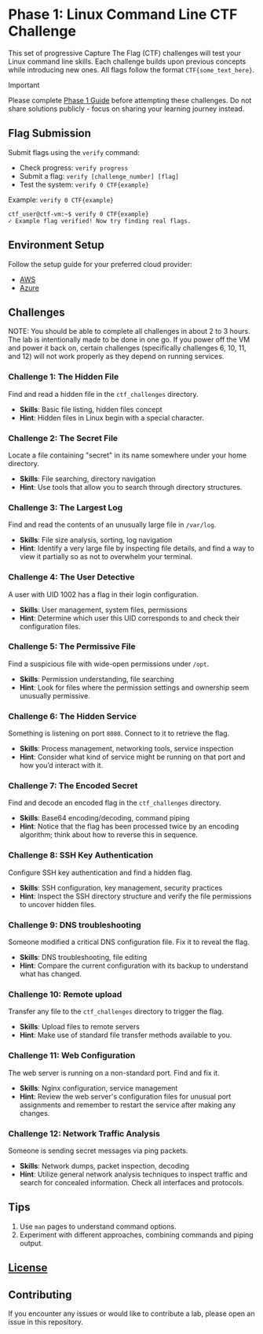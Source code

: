 # Phase 1: Linux Command Line CTF Challenge

This set of progressive Capture The Flag (CTF) challenges will test your Linux command line skills. Each challenge builds upon previous concepts while introducing new ones. All flags follow the format `CTF{some_text_here}`.

> [!IMPORTANT]  
> Please complete [Phase 1 Guide](https://learntocloud.guide/phase1/) before attempting these challenges. Do not share solutions publicly - focus on sharing your learning journey instead.

## Flag Submission

Submit flags using the `verify` command:

- Check progress: `verify progress`
- Submit a flag: `verify [challenge_number] [flag]`
- Test the system: `verify 0 CTF{example}`

Example: `verify 0 CTF{example}`

```
ctf_user@ctf-vm:~$ verify 0 CTF{example}
✓ Example flag verified! Now try finding real flags.
```

## Environment Setup

Follow the setup guide for your preferred cloud provider:

- [AWS](./aws/README.md)
- [Azure](./azure/README.md)

## Challenges

NOTE: You should be able to complete all challenges in about 2 to 3 hours. The lab is intentionally made to be done in one go. If you power off the VM and power it back on, certain challenges (specifically challenges 6, 10, 11, and 12) will not work properly as they depend on running services.

### Challenge 1: The Hidden File

Find and read a hidden file in the `ctf_challenges` directory.

- **Skills**: Basic file listing, hidden files concept
- **Hint**: Hidden files in Linux begin with a special character.

### Challenge 2: The Secret File

Locate a file containing "secret" in its name somewhere under your home directory.

- **Skills**: File searching, directory navigation
- **Hint**: Use tools that allow you to search through directory structures.

### Challenge 3: The Largest Log

Find and read the contents of an unusually large file in `/var/log`.

- **Skills**: File size analysis, sorting, log navigation
- **Hint**: Identify a very large file by inspecting file details, and find a way to view it partially so as not to overwhelm your terminal.

### Challenge 4: The User Detective

A user with UID 1002 has a flag in their login configuration.

- **Skills**: User management, system files, permissions
- **Hint**: Determine which user this UID corresponds to and check their configuration files.

### Challenge 5: The Permissive File

Find a suspicious file with wide-open permissions under `/opt`.

- **Skills**: Permission understanding, file searching
- **Hint**: Look for files where the permission settings and ownership seem unusually permissive.

### Challenge 6: The Hidden Service

Something is listening on port `8080`. Connect to it to retrieve the flag.

- **Skills**: Process management, networking tools, service inspection
- **Hint**: Consider what kind of service might be running on that port and how you’d interact with it.

### Challenge 7: The Encoded Secret

Find and decode an encoded flag in the `ctf_challenges` directory.

- **Skills**: Base64 encoding/decoding, command piping
- **Hint**: Notice that the flag has been processed twice by an encoding algorithm; think about how to reverse this in sequence.

### Challenge 8: SSH Key Authentication

Configure SSH key authentication and find a hidden flag.

- **Skills**: SSH configuration, key management, security practices
- **Hint**: Inspect the SSH directory structure and verify the file permissions to uncover hidden files.

### Challenge 9: DNS troubleshooting

Someone modified a critical DNS configuration file. Fix it to reveal the flag.

- **Skills**: DNS troubleshooting, file editing
- **Hint**: Compare the current configuration with its backup to understand what has changed.

### Challenge 10: Remote upload

Transfer any file to the `ctf_challenges` directory to trigger the flag.

- **Skills**: Upload files to remote servers
- **Hint**: Make use of standard file transfer methods available to you.

### Challenge 11: Web Configuration

The web server is running on a non-standard port. Find and fix it.

- **Skills**: Nginx configuration, service management
- **Hint**: Review the web server's configuration files for unusual port assignments and remember to restart the service after making any changes.

### Challenge 12: Network Traffic Analysis

Someone is sending secret messages via ping packets.

- **Skills**: Network dumps, packet inspection, decoding
- **Hint**: Utilize general network analysis techniques to inspect traffic and search for concealed information. Check all interfaces and protocols.

## Tips

1. Use `man` pages to understand command options.
2. Experiment with different approaches, combining commands and piping output.

## [License](LICENSE)

## Contributing

If you encounter any issues or would like to contribute a lab, please open an issue in this repository.
